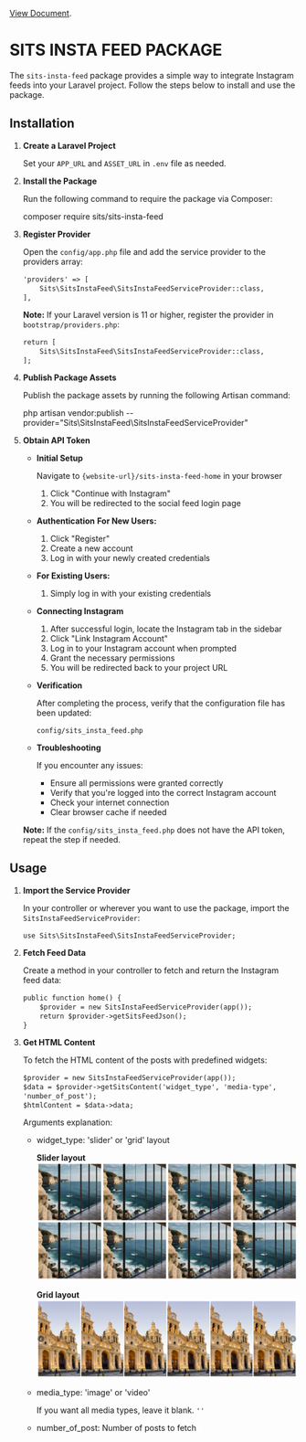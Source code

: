 [View Document](document/document.html).

# SITS INSTA FEED PACKAGE

The `sits-insta-feed` package provides a simple way to integrate Instagram feeds into your Laravel project. Follow the steps below to install and use the package.

## Installation

1.  **Create a Laravel Project**

    Set your `APP_URL` and `ASSET_URL` in `.env` file as needed.

2.  **Install the Package**

    Run the following command to require the package via Composer:

    composer require sits/sits-insta-feed

3.  **Register Provider**

    Open the `config/app.php` file and add the service provider to the providers array:

        'providers' => [
            Sits\SitsInstaFeed\SitsInstaFeedServiceProvider::class,
        ],

    **Note:** If your Laravel version is 11 or higher, register the provider in `bootstrap/providers.php`:

        return [
            Sits\SitsInstaFeed\SitsInstaFeedServiceProvider::class,
        ];

4.  **Publish Package Assets**

    Publish the package assets by running the following Artisan command:

    php artisan vendor:publish --provider="Sits\\SitsInstaFeed\\SitsInstaFeedServiceProvider"

5.  **Obtain API Token**

    - **Initial Setup**

      Navigate to `{website-url}/sits-insta-feed-home` in your browser

      1.  Click "Continue with Instagram"
      2.  You will be redirected to the social feed login page

    - **Authentication** **For New Users:**
      1.  Click "Register"
      2.  Create a new account
      3.  Log in with your newly created credentials
    - **For Existing Users:**
      1.  Simply log in with your existing credentials
    - **Connecting Instagram**
      1.  After successful login, locate the Instagram tab in the sidebar
      2.  Click "Link Instagram Account"
      3.  Log in to your Instagram account when prompted
      4.  Grant the necessary permissions
      5.  You will be redirected back to your project URL
    - **Verification**

      After completing the process, verify that the configuration file has been updated:

          config/sits_insta_feed.php

    - **Troubleshooting**

      If you encounter any issues:

      - Ensure all permissions were granted correctly
      - Verify that you're logged into the correct Instagram account
      - Check your internet connection
      - Clear browser cache if needed

    **Note:** If the `config/sits_insta_feed.php` does not have the API token, repeat the step if needed.

## Usage

1.  **Import the Service Provider**

    In your controller or wherever you want to use the package, import the `SitsInstaFeedServiceProvider`:

        use Sits\SitsInstaFeed\SitsInstaFeedServiceProvider;

2.  **Fetch Feed Data**

    Create a method in your controller to fetch and return the Instagram feed data:

        public function home() {
            $provider = new SitsInstaFeedServiceProvider(app());
            return $provider->getSitsFeedJson();
        }

3.  **Get HTML Content**

    To fetch the HTML content of the posts with predefined widgets:

        $provider = new SitsInstaFeedServiceProvider(app());
        $data = $provider->getSitsContent('widget_type', 'media-type', 'number_of_post');
        $htmlContent = $data->data;

    Arguments explanation:

    - widget_type: 'slider' or 'grid' layout

      **Slider layout** ![grid](https://raw.githubusercontent.com/SoftechureGit/SitsInstaFeed/main/document/asset/grid.png)

      **Grid layout** ![slider](https://raw.githubusercontent.com/SoftechureGit/SitsInstaFeed/main/document/asset/slider.png)

    - media_type: 'image' or 'video'

      If you want all media types, leave it blank. `''`

    - number_of_post: Number of posts to fetch
